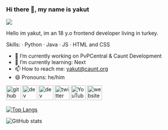 ### Hi there 👋, my name is yakut
![](https://share.creavite.co/wfxdOSlxaA3rvLU0.png)

Hello im yakut, im an 18 y.o frontend developer living in turkey.

Skills: 
· Python
· Java
· JS
· HTML and CSS

- 🔭 I’m currently working on PvPCentral & Caunt Development 
- 🌱 I’m currently learning: Next 
- 📫 How to reach me: yakut@caunt.org 
- 😄 Pronouns: he/him 


[<img src='https://cdn.jsdelivr.net/npm/simple-icons@3.0.1/icons/github.svg' alt='github' height='40'>](https://github.com/yakutwrld)  [<img src='https://cdn.jsdelivr.net/npm/simple-icons@3.0.1/icons/dev-dot-to.svg' alt='dev' height='40'>](https://dev.to/y7)  [<img src='https://cdn.jsdelivr.net/npm/simple-icons@3.0.1/icons/hashnode.svg' alt='dev' height='40'>](q5)  [<img src='https://cdn.jsdelivr.net/npm/simple-icons@3.0.1/icons/twitter.svg' alt='twitter' height='40'>](https://twitter.com/yakutwrld)  [<img src='https://cdn.jsdelivr.net/npm/simple-icons@3.0.1/icons/youtube.svg' alt='YouTube' height='40'>](https://www.youtube.com/channel/@refected)  [<img src='https://cdn.jsdelivr.net/npm/simple-icons@3.0.1/icons/icloud.svg' alt='website' height='40'>](https://ayo.so/patreon)  

[![Top Langs](https://github-readme-stats.vercel.app/api/top-langs/?username=yakutwrld)](https://github.com/anuraghazra/github-readme-stats)

![GitHub stats](https://github-readme-stats.vercel.app/api?username=yakutwrld&show_icons=true)  

